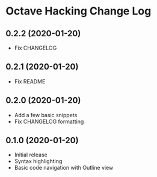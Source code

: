 Octave Hacking Change Log
=========================

0.2.2 (2020-01-20)
------------------

- Fix CHANGELOG

0.2.1 (2020-01-20)
------------------

- Fix README

0.2.0 (2020-01-20)
------------------

- Add a few basic snippets
- Fix CHANGELOG formatting

0.1.0 (2020-01-20)
------------------

- Initial release
- Syntax highlighting
- Basic code navigation with Outline view
